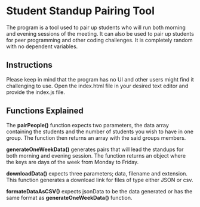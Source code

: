 # Student Standup Pairing Tool

The program is a tool used to pair up students who will run both morning and evening sessions of the meeting. It can also be used to pair up students for peer programming and other coding challenges. It is completely random with no dependent variables.

## Instructions

Please keep in mind that the program has no UI and other users might find it challenging to use. Open the index.html file in your desired text editor and provide the index.js file.

## Functions Explained

The **pairPeople()** function expects two parameters, the data array containing the students and the number of students you wish to have in one group. The function then returns an array with the said groups members.

**generateOneWeekData()** generates pairs that will lead the standups for both morning and evening session. The function returns an object where the keys are days of the week from Monday to Friday.

**downloadData()** expects three parameters; data, filename and extension. This function generates a download link for files of type either JSON or csv.

**formateDataAsCSV()** expects jsonData to be the data generated or has the same format as **generateOneWeekData()** function.
